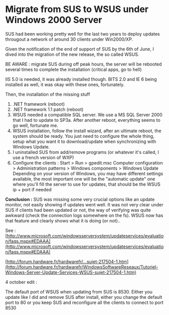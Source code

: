 # Migrate from SUS to WSUS under Windows 2000 Server

SUS had been working pretty well for the last two years to deploy updates througout a network of around 30 clients under Win2000/XP.

Given the notification of the end of support of SUS by the 6th of June, I dived into the migration of the new release, the so called WSUS.

BE AWARE : migrate SUS during off peak hours, the server will be rebooted several times to complete the installation (critical apps, go to hell)

IIS 5.0 is needed, it was already installed though. BITS 2.0 and IE 6 being installed as well, it was okay with these ones, fortunately.

Then, the installation of the missing stuff
1. .NET framework (reboot)
2. .NET framework 1.1 patch (reboot)
3. WSUS needed a compatible SQL server. We use a MS SQL Server 2000 that I had to update to SP3a. After another reboot, everything seems to go well, fortunate me.
4. WSUS installation, follow the install wizard, after an ultimate reboot, the system should be ready. You just need to configure the whole thing, setup what you want it to download/update when synchronizing with Windows Update.
5. I uninstalled SUS from add/remove programs (or whatever it's called, I use a french version of WXP)
6. Configure the clients :
Start > Run > gpedit.msc
Computer configuration > Administration patterns > Windows components > Windows Update
Depending on your version of Windows, you may have different settings available, the most important one will be the "automatic update" one where you'll fill the server to use for updates, that should be the WSUS ip + port if needed

**Conclusion :** SUS was missing some very crucial options like an update monitor, not easily showing if updates went well. It was not very clear under SUS if clients had been updated or not, the way of verifying was quite awkward (check the connection logs somewhere on the fs). WSUS now has that feature and clearly shows what it is doing (or not)..

See :
[http://www.microsoft.com/windowsserversystem/updateservices/evaluation/faqs.mspx#EDAAA](http://www.microsoft.com/windowsserversystem/updateservices/evaluation/faqs.mspx#EDAAA)  

[http://forum.hardware.fr/hardwarefr/...sujet-217504-1.htm](http://forum.hardware.fr/hardwarefr/WindowsSoftwareReseaux/Tutoriel-Windows-Server-Update-Services-WSUS-sujet-217504-1.htm)




4 october edit :  

The default port of WSUS when updating from SUS is 8530. Either you update like I did and remove SUS after install, either you change the default port to 80 or you keep SUS and reconfigure all the clients to connect to port 8530





